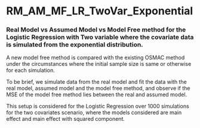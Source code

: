 
# RM_AM_MF_LR_TwoVar_Exponential

<!-- badges: start -->
<!-- badges: end -->

### Real Model vs Assumed Model vs Model Free method for the Logistic Regression with Two variable where the covariate data is simulated from the exponential distribution.

A new model free method is compared with the existing OSMAC method under the circumstances where the initial sample size is same or otherwise for each simulation. 

To be brief, we simulate data from the real model and fit the data with the real model, assumed model and the model free method, and observe if the MSE of the model free method lies between the real and assumed model.

This setup is considered for the Logistic Regression over 1000 simulations for the two covariates scenario, where the models considered are main effect and main effect with squared component.
